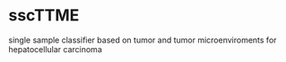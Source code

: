 # sscTTME
 single sample classifier based on tumor and tumor microenviroments for hepatocellular carcinoma
